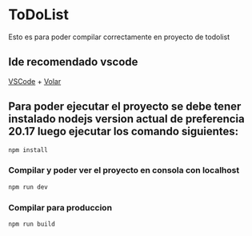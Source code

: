 # ToDoList

Esto es para poder compilar correctamente en proyecto de todolist

## Ide recomendado vscode

[VSCode](https://code.visualstudio.com/) + [Volar](https://marketplace.visualstudio.com/items?itemName=Vue.volar)

## Para poder ejecutar el proyecto se debe tener instalado nodejs version actual de preferencia 20.17 luego ejecutar los comando siguientes:

```sh
npm install
```

### Compilar y poder ver el proyecto en consola con localhost

```sh
npm run dev
```

### Compilar para produccion

```sh
npm run build
```
